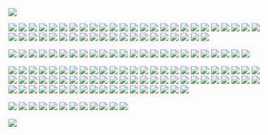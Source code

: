 
![](https://drive.google.com/uc?id=1-U8SHobgst-8Juu3oLR_OcPqBJ_iDliR)

![](https://drive.google.com/uc?id=1-oEoGlO8H5G4PM9PuhgSmAesvFRZuwNe) 
![](https://drive.google.com/uc?id=1-nvRww9oHe34Yt5GJxXfCB_XgFBDIBGp) 
![](https://drive.google.com/uc?id=1-j_-kSlBGMMLb9fkZWSLJV87tU5d495d) 
![](https://drive.google.com/uc?id=11x1FTARWgz86K7v4BZI1zRjs9kQWe1AT)
![](https://drive.google.com/uc?id=11Eb90QyCPHp1zkbhVuP2QrasrBWVFcht) 
![](https://drive.google.com/uc?id=122ZCr1WD5CPex1fNS2t-49MLO0kf-lzx) 
![](https://drive.google.com/uc?id=11_d4TOKoeepf2Yt0vCM3MvDUgPITe7le) 
![](https://drive.google.com/uc?id=11OeaS5_8b_L1QqXAM0AXKoYU3wDPnk3w) 
![](https://drive.google.com/uc?id=12IfR-5xX4wlJlRdkyXpTiFwJP6gfgSvS)
![](https://drive.google.com/uc?id=12DJMcqDqalxL0HPV_-Ih7jIQ1gR5Fwp0) 
![](https://drive.google.com/uc?id=12495_OgYXS4pTE4nOa0onzulPZnnYbHb) 
![](https://drive.google.com/uc?id=10u9hmjxyjRIbdZMXcGWida0CkaDqboIW) 
![](https://drive.google.com/uc?id=12LOYxBq2QYVhAnM7sVReEaR4mFAgpScR) 
![](https://drive.google.com/uc?id=1268O3a2_Xa-QG7-i2xOi1txXlPV6OaRe) 
![](https://drive.google.com/uc?id=12Mwu3hQnSk93eStbG-qU4HaDlrzpTWMI) 
![](https://drive.google.com/uc?id=12LSVupzjhrIdfMR85AHauAQAHxQ_hwFD) 
![](https://drive.google.com/uc?id=10w2x4KJhClzR4vRuABvc48rcQLtoRmJv) 
![](https://drive.google.com/uc?id=111b1KoPzeWUzFi3RX_0jISwNw9vYXgk0) 
![](https://drive.google.com/uc?id=11EEU_sBSdtrOhLcKSFTvLywveC5dBiRg) 
![](https://drive.google.com/uc?id=11ryWnga_2Tz2HfM6dDepIf5ou6LDnHSF) 
![](https://drive.google.com/uc?id=11sF6cvZdd9b6rAgRgnDTLREtNnCgPTJa)
![](https://drive.google.com/uc?id=11Ft_qS5Tx9UX1Il9fBN9BX7GpwjMAjmn) 
![](https://drive.google.com/uc?id=11xabTsP01y4nAFqq7Yod5-n3HR1Drh2I) 
![](https://drive.google.com/uc?id=11K0kGAwW4U-JoP_isL5i8d4-zgjfV69x) 
![](https://drive.google.com/uc?id=11gPX--wDFCKqUn4do7M9DbUS3n_34RMv)
![](https://drive.google.com/uc?id=12jU3C6vMLfl5gdKdK3mGkvNaZbDbvmtQ) 
![](https://drive.google.com/uc?id=13Atq59FpNE7UARRdij3yuKGjrkwiL68Z) 
![](https://drive.google.com/uc?id=12yVWs673n3snmAwt6uus8IDWShMOQ7M8) 
![](https://drive.google.com/uc?id=12FGSaU76Mrn9aBmQYw3JqsIs3Q55VPZs) 
![](https://drive.google.com/uc?id=11I7FRoBeOW8Wp6xVkPhLaqIlReZeT7Xn) 
![](https://drive.google.com/uc?id=13-WJvaJUxofwGApUmrPQRwzgVjPq3Qos) 
![](https://drive.google.com/uc?id=13Co1todmFjJprMfEJc-xP8GBPYYHkdLY) 
![](https://drive.google.com/uc?id=12xDHlN-c93AEeXXJXr4pkJcEIdexHZgW) 
![](https://drive.google.com/uc?id=12idG4q-EWhIU2Y2__1S9AUhZxhlvetbH) 
![](https://drive.google.com/uc?id=12qbk-aA4iaYhxnCFUGnIZ84awmIZQkE1) 
![](https://drive.google.com/uc?id=130VuhoZx5LhBBti7RJQImwFYYW0QDoOh) 
![](https://drive.google.com/uc?id=11UKJ254Z4r4vJZt6rW8gtfLY-yK_NXur) 
![](https://drive.google.com/uc?id=12-Y1TFtwWzDPaF7pUKJCCFdK68mQqfSX) 
![](https://drive.google.com/uc?id=12i1Z7zwSNSccdkihQx1e99TZ6w2YzNpG) 
![](https://drive.google.com/uc?id=11qbj_krzYyp3oTKAALQybuEiK4ImQPJz) 
![](https://drive.google.com/uc?id=134e5qwd4g8GDTHPNvqf4DjhrryEibpbN) 
![](https://drive.google.com/uc?id=133HNQT1R6Y1zTlzZwvnu6go2W4ipirHC) 
![](https://drive.google.com/uc?id=14n7nEmFJZIbIGRPiXCoSjnKOIEjuQpP1) 
![](https://drive.google.com/uc?id=14nq2TGo4HfxE6hFGgGrgmlm1RQUdHUrj) 
![](https://drive.google.com/uc?id=118MiHl9EKYfgF3qN_Rns-VSpuwaWOVLJ) 

![](https://drive.google.com/uc?id=12E2ZD0AZD8uinZgsZ4v3PV8U770YoDq6) 
![](https://drive.google.com/uc?id=13DG-V_yed4WdqHx-q2bWt481DHPWDi-D) 
![](https://drive.google.com/uc?id=13F8mWYx60i4zO2_rfQUrPtHDnqbv-Xh7) 
![](https://drive.google.com/uc?id=13F7hnPy6HQwKpzkIOpP_DdnOU1WyXS5b)
![](https://drive.google.com/uc?id=14ZV1Xo6IxB1XQ4mxkUg9W33aAGYW5ZZ6) 
![](https://drive.google.com/uc?id=13QVKVa1VVi2NIveV3ZKa627xPOopOxob) 
![](https://drive.google.com/uc?id=13ZLkuJoNqygmeWncodaRsK6sKTjURU4C) 
![](https://drive.google.com/uc?id=13Z3YpOL58Z6wLU8exhauJLmbVJ9XinJo)
![](https://drive.google.com/uc?id=150C-Rn7ZgC5W5zfBicphNtVTfL6DWSRQ)
![](https://drive.google.com/uc?id=13V1fjReSNohggECmrIOy9Bp1wl_z1_nu) 
![](https://drive.google.com/uc?id=13Yikv4s3-R6auZIUm2aY5espF3PvSH4K)
![](https://drive.google.com/uc?id=14upPWT00ciLKXq9_UFEvLBSCcDkItwwC) 
![](https://drive.google.com/uc?id=14m2f1zEGmwI6pe1R7VuuT34qOaIb9bkw) 
![](https://drive.google.com/uc?id=14hXMaj5BRF1pGzD90GAgEuOswCi7HBVN)
![](https://drive.google.com/uc?id=13SGZoivnX7ombbdbVkbiNf5UQsdwOyBY) 
![](https://drive.google.com/uc?id=14zZ5VHrSsbQ5_JYV5oYPzevd4ePWx8dw)
![](https://drive.google.com/uc?id=1-g_Q2GAURrtEkZXaF1EZEUucpQyc7bdv)
![](https://drive.google.com/uc?id=14xAisCsI2MloU6M3ChbHPYckphMu2GfP) 
![](https://drive.google.com/uc?id=13YsKPor-4G35F25gbeREid00UQPl3ami) 
![](https://drive.google.com/uc?id=13UpSjj7VW_eOSiWQEDGo5kPla_NKdqsv) 
![](https://drive.google.com/uc?id=14hRUhYe4lp7UrDAWKg96NUrXBSl2Dn6e) 
![](https://drive.google.com/uc?id=14_4fP3OuMVlj3dAaBxiUdeyj0iu6pTBa) 
![](https://drive.google.com/uc?id=14ZDAq_ziiEqsjOOiQ1x61biQ-YeDQw7m) 
![](https://drive.google.com/uc?id=14ZDAq_ziiEqsjOOiQ1x61biQ-YeDQw7m) 

![](https://drive.google.com/uc?id=17_F63ngjKLAm66C38pKvPBY50i0z0prQ) 
![](https://drive.google.com/uc?id=17bzMGXRLZf_TSu7sT1QfIDhYPkqCRnWn) 
![](https://drive.google.com/uc?id=17Rt0Wz2aaA8JWCZP7x8SxVk9o7us2PZe)
![](https://drive.google.com/uc?id=14zEVmsxR3BSRqmvhB-CtuF_ls6AwWnb3)
![](https://drive.google.com/uc?id=17_F63ngjKLAm66C38pKvPBY50i0z0prQ)
![](https://drive.google.com/uc?id=14S-Nna5ovh18ktS2jZ0s2VQmQJS9jBmz) 
![](https://drive.google.com/uc?id=16v1UPOJRcpNpky6sEjv6OZSQxt0XV-qj) 
![](https://drive.google.com/uc?id=14UgaqwSabYlCoOYO65ivap6w01zsIyjK) 
![](https://drive.google.com/uc?id=14WKZn-4kzrk7oIQDwVkRtEvhqMcZyC0v) 
![](https://drive.google.com/uc?id=17pw0tMuR6g3kiEhI-Y0OVCQrb-ozzIUd) 
![](https://drive.google.com/uc?id=18Wc0MHkyi967-lN_7JVMf5VzN-DnfLl9) 
![](https://drive.google.com/uc?id=13fFkvatqAZjYplqWIp_olEpodMbnIMis) 
![](https://drive.google.com/uc?id=13dRJ3Yf_4kH55LISUD4RtSGJdJ6TISbO) 
![](https://drive.google.com/uc?id=13bjFSczb-61R1dysTs5mOizMd9IGTFrK) 
![](https://drive.google.com/uc?id=13gBX5142WlNo52qhUPQZy8-h3KA0JwS7) 
![](https://drive.google.com/uc?id=17cEp-18Tj1ro_C1lZ2UuFHzOYWo2_rzf) 
![](https://drive.google.com/uc?id=17c_CHMd93ChLX5gLkJOZsuyd-z2KAO4A) 
![](https://drive.google.com/uc?id=17hHd9bZa1NzNE6HkRl8TtRpLgndm4Apt) 
![](https://drive.google.com/uc?id=17rwLMHYkzh2hmEFLnuunohQnVbwxYlVc) 
![](https://drive.google.com/uc?id=18A40JisV6C4Tvr5f98wkyfMxO36d0Vfo) 
![](https://drive.google.com/uc?id=18YU-cC0yoKVnuqOGD4AgjW4GkkBDXrjx) 
![](https://drive.google.com/uc?id=17jIBULJ-eMesPLqrygUzEFdS8Ownp3l8) 
![](https://drive.google.com/uc?id=17u-Rtk1y7tx-zYoGIJKMT9qP2f4UiYHm) 
![](https://drive.google.com/uc?id=189RQEeiP6Tko9BATJbfIVOPabc9i73iy) 
![](https://drive.google.com/uc?id=18AI2AAyeS10keiZ7ATNUNZtFcMeurq2_) 
![](https://drive.google.com/uc?id=13geV23LHA9h_y-eOIaldIJLbRpVwMDz9) 
![](https://drive.google.com/uc?id=189HVOWRwoTNirRUeuvv4-H8fs99aFhYM) 
![](https://drive.google.com/uc?id=17xETF4wCuhQkz19pzT13Oq0_NXsaY5NC) 
![](https://drive.google.com/uc?id=188BNpQ0RblpsNdd4SXi1_v2iSI4bAq-o) 
![](https://drive.google.com/uc?id=13jjIuDJOZDtOzcL47l1E9TX3RU0YC3Gu) 
![](https://drive.google.com/uc?id=17fXdo0K10Rjy6Kovp_GSye1obnUtrl32) 
![](https://drive.google.com/uc?id=189dHN08fs0JOPw2h1XAyS0MmrEELpE9j) 
![](https://drive.google.com/uc?id=17uw8sDdiyTJb7YHD69XmniCRmUheNXW7) 
![](https://drive.google.com/uc?id=14emvbvO6JeV_mCmxFAbpJ1170yoMvf_W) 
![](https://drive.google.com/uc?id=17wyAt-NzpXDBTXrNrs4pn0X9zi9zJK9U) 
![](https://drive.google.com/uc?id=16wQvn-__ahs-kB_A__gbLzpANEg5fsxK) 
![](https://drive.google.com/uc?id=184UKqQNG5cRatsWO53sDvUPcsJfou2P) 
![](https://drive.google.com/uc?id=17QZLvcAgFChs2SCtcc5z9EZl9d-zWQ-2) 
![](https://drive.google.com/uc?id=13kmZTMsLJf-CraGxUK2p3TAAMZOBjtfi) 
![](https://drive.google.com/uc?id=18iNhy8ArpxdeHMaxUnmesCAfFFp7OlID) 
![](https://drive.google.com/uc?id=18GcsK50iQxXMrbTVT6wBQBxUvIxcDpCz) 
![](https://drive.google.com/uc?id=18BGau08BM3oFOhQ9nFymEtLLZC1r0LVB) 
![](https://drive.google.com/uc?id=14HG6Duu73BIqmr1tQ59PuBFeUfb0ne7a) 
![](https://drive.google.com/uc?id=17HCb69vhAKLnKhcYp0S6CdPYrb7omgcX) 
![](https://drive.google.com/uc?id=18b9TPUahNJ6-18mcaWJJz0N7Mvjk7Fs4) 
![](https://drive.google.com/uc?id=13pUsPSmCqxCHqHMurI60G_GHl5ukeav1)
![](https://drive.google.com/uc?id=17CO1c1EJ95OMR22O4YuCELAQh14Id_0u) 
![](https://drive.google.com/uc?id=13rFTDa0fMKjiZrUVP4fjk--wRRjBrQcv) 
![](https://drive.google.com/uc?id=13ymzG4FwQoi3WkvCE2aYubvEdUuZf-K7) 
![](https://drive.google.com/uc?id=13xePS8vpXdVpu1VjE8a7HJQ41pw2A2Vp) 
![](https://drive.google.com/uc?id=17PpcXj2sRi-5TzRoosv2Yp2bdfBO2akG) 
![](https://drive.google.com/uc?id=17MKwXnyNn_jn3rw1MsVAe7fLT9xMpJ32) 
![](https://drive.google.com/uc?id=17MXShbTrUjRGuNCqZpjW67NqUjQIyafL) 
![](https://drive.google.com/uc?id=17Mcz_iqTWT9ePGaripZThRX-xjZ9ol19) 
![](https://drive.google.com/uc?id=17D5fULyueVRVt3wCUzoGFHYnsh7SY9LE) 
![](https://drive.google.com/uc?id=17P0_TMfuG0T1HDUcM3QUxwM5PMMHh6dG) 
![](https://drive.google.com/uc?id=1785QOqL24AVY80uVFq6jKfuuERzEevFH) 
![](https://drive.google.com/uc?id=17AIltidCGnN3ky6pPr-_ugwt9mhwVWL3) 
![](https://drive.google.com/uc?id=142L9h5kLRlniC2A-lki8V2ILraYwU_PL) 
![](https://drive.google.com/uc?id=176zprZlIzHcRyoL8hY_v8PDXdGeFxUqu) 
![](https://drive.google.com/uc?id=18OirTCcgCleZlo7gX9b51heaQX40hIAg) 
![](https://drive.google.com/uc?id=177vsKsU2msNPXG6yjgjjOGM8zncJG-Yp) 
![](https://drive.google.com/uc?id=145dBUKDU8ghHvKYJmJS751FcdI789hb6) 
![](https://drive.google.com/uc?id=1459JKsKU9H_5Qd0N-4XSoyAQMReoOc0Z) 
![](https://drive.google.com/uc?id=147kURqBZWCsDI-b0pkXuA9-OH_HxSy0R) 
![](https://drive.google.com/uc?id=1461G85hWgaE8QVcKjSMuKW5y0XFVEvUP) 
![](https://drive.google.com/uc?id=18JXhhsol1Hb2-IIqCIy9amaP_aG--3ZX) 
![](https://drive.google.com/uc?id=18Mnf2XM2WODiMz76C0uFiG9Q4CIpDs2w) 

![](https://drive.google.com/uc?id=14Rrk1wiMMYD2VdIxBXEsS-uggibsek93) 
![](https://drive.google.com/uc?id=18ViBfHE_hCRlx0_okUrp2IhP1umcD2RV) ![](https://drive.google.com/uc?id=17-bn-wKqxwoVmzO-9tmgg1sMPl4WD7gy) 
![](https://drive.google.com/uc?id=14I8nfv8CAETbpEonhAPj3i4q2lejPDDM) 
![](https://drive.google.com/uc?id=174BqjRRy7U7Bn1WQfSQCsqL3aWR5KrvD) 
![](https://drive.google.com/uc?id=17-ptJqiL14VNVhrBCxnUfEGGCu-gqreK)
![](https://drive.google.com/uc?id=14ChOArqfId3sGqpaS9WxMOQ40MJlmuyf) 
![](https://drive.google.com/uc?id=17-3lK5rVnLfWwsdJIKzi8K_XaAthbUDz) 
![](https://drive.google.com/uc?id=16f2F40CszG20OLg1GIhtWay1BRcMOp0m) 
![](https://drive.google.com/uc?id=18I10XxTkbVKr5Z2hAHzVxwPB6nyHdbOJ) 
![](https://drive.google.com/uc?id=177kVQxplY24me8W6cW5zzxg_rCBf44Lc) 
![](https://drive.google.com/uc?id=14Wi5u8Ae9V4Svg2PUzs03Y_ajPWr7jY9) 

![](https://drive.google.com/uc?id=18bJT7Qr5zKgEyaZHWXsrfjk_odAGnnxd) 